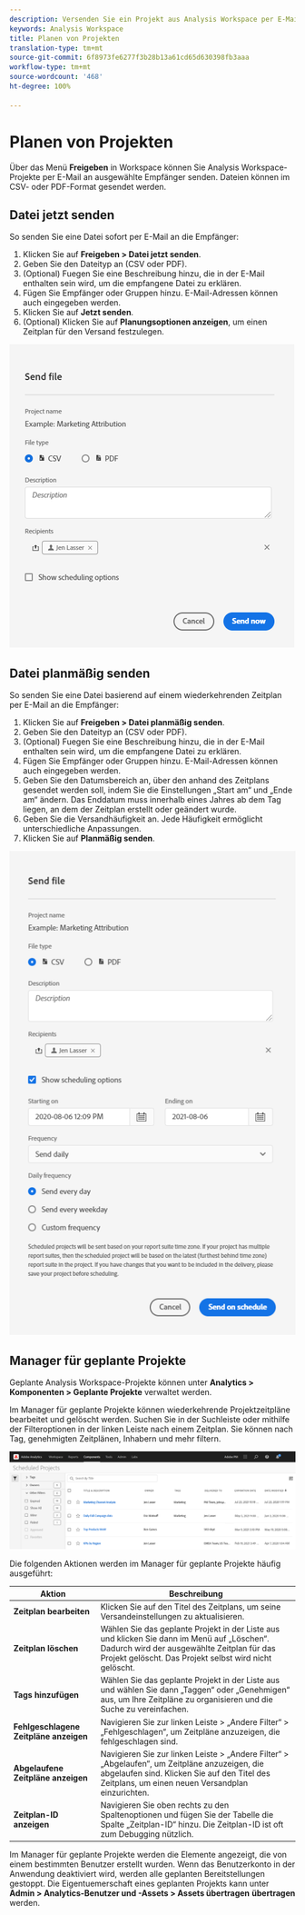 ```yaml
---
description: Versenden Sie ein Projekt aus Analysis Workspace per E-Mail oder planen Sie die Bereitstellung.
keywords: Analysis Workspace
title: Planen von Projekten
translation-type: tm+mt
source-git-commit: 6f8973fe6277f3b28b13a61cd65d630398fb3aaa
workflow-type: tm+mt
source-wordcount: '468'
ht-degree: 100%

---
```



# Planen von Projekten

Über das Menü **Freigeben** in Workspace können Sie Analysis Workspace-Projekte per E-Mail an ausgewählte Empfänger senden. Dateien können im CSV- oder PDF-Format gesendet werden.

## Datei jetzt senden

So senden Sie eine Datei sofort per E-Mail an die Empfänger:

1. Klicken Sie auf **Freigeben > Datei jetzt senden**.
1. Geben Sie den Dateityp an (CSV oder PDF).
1. (Optional) Fuegen Sie eine Beschreibung hinzu, die in der E-Mail enthalten sein wird, um die empfangene Datei zu erklären.
1. Fügen Sie Empfänger oder Gruppen hinzu. E-Mail-Adressen können auch eingegeben werden.
1. Klicken Sie auf **Jetzt senden**.
1. (Optional) Klicken Sie auf **Planungsoptionen anzeigen**, um einen Zeitplan für den Versand festzulegen.

![Datei jetzt senden](assets/send-file-now.png)

## Datei planmäßig senden

So senden Sie eine Datei basierend auf einem wiederkehrenden Zeitplan per E-Mail an die Empfänger:

1. Klicken Sie auf **Freigeben > Datei planmäßig senden**.
1. Geben Sie den Dateityp an (CSV oder PDF).
1. (Optional) Fuegen Sie eine Beschreibung hinzu, die in der E-Mail enthalten sein wird, um die empfangene Datei zu erklären.
1. Fügen Sie Empfänger oder Gruppen hinzu. E-Mail-Adressen können auch eingegeben werden.
1. Geben Sie den Datumsbereich an, über den anhand des Zeitplans gesendet werden soll, indem Sie die Einstellungen „Start am“ und „Ende am“ ändern. Das Enddatum muss innerhalb eines Jahres ab dem Tag liegen, an dem der Zeitplan erstellt oder geändert wurde.
1. Geben Sie die Versandhäufigkeit an. Jede Häufigkeit ermöglicht unterschiedliche Anpassungen.
1. Klicken Sie auf **Planmäßig senden**.

![](assets/send-on-schedule.png)

## Manager für geplante Projekte

Geplante Analysis Workspace-Projekte können unter **Analytics > Komponenten > Geplante Projekte** verwaltet werden.

Im Manager für geplante Projekte können wiederkehrende Projektzeitpläne bearbeitet und gelöscht werden. Suchen Sie in der Suchleiste oder mithilfe der Filteroptionen in der linken Leiste nach einem Zeitplan. Sie können nach Tag, genehmigten Zeitplänen, Inhabern und mehr filtern.

![](assets/scheduled-project-manager.png)

Die folgenden Aktionen werden im Manager für geplante Projekte häufig ausgeführt:

| Aktion | Beschreibung |
|---|---|
| **Zeitplan bearbeiten** | Klicken Sie auf den Titel des Zeitplans, um seine Versandeinstellungen zu aktualisieren. |
| **Zeitplan löschen** | Wählen Sie das geplante Projekt in der Liste aus und klicken Sie dann im Menü auf „Löschen“. Dadurch wird der ausgewählte Zeitplan für das Projekt gelöscht. Das Projekt selbst wird nicht gelöscht. |
| **Tags hinzufügen** | Wählen Sie das geplante Projekt in der Liste aus und wählen Sie dann „Taggen“ oder „Genehmigen“ aus, um Ihre Zeitpläne zu organisieren und die Suche zu vereinfachen. |
| **Fehlgeschlagene Zeitpläne anzeigen** | Navigieren Sie zur linken Leiste > „Andere Filter“ > „Fehlgeschlagen“, um Zeitpläne anzuzeigen, die fehlgeschlagen sind. |
| **Abgelaufene Zeitpläne anzeigen** | Navigieren Sie zur linken Leiste > „Andere Filter“ > „Abgelaufen“, um Zeitpläne anzuzeigen, die abgelaufen sind. Klicken Sie auf den Titel des Zeitplans, um einen neuen Versandplan einzurichten. |
| **Zeitplan-ID anzeigen** | Navigieren Sie oben rechts zu den Spaltenoptionen und fügen Sie der Tabelle die Spalte „Zeitplan-ID“ hinzu. Die Zeitplan-ID ist oft zum Debugging nützlich. |

Im Manager für geplante Projekte werden die Elemente angezeigt, die von einem bestimmten Benutzer erstellt wurden. Wenn das Benutzerkonto in der Anwendung deaktiviert wird, werden alle geplanten Bereitstellungen gestoppt. Die Eigentuemerschaft eines geplanten Projekts kann unter **Admin > Analytics-Benutzer und -Assets > Assets übertragen** **übertragen** werden.
